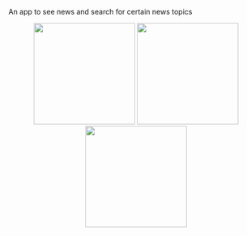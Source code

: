 An app to see news and search for certain news topics
<div align="center">
    <img src="https://github.com/SofiaWongg/news/assets/69434698/027fafe1-f276-49ad-836b-2c5a66872104" width="200" />
    <img src="https://github.com/SofiaWongg/news/assets/69434698/07846508-0d83-484c-a1d3-3eabaf076625" width="200" />
    <img src="https://github.com/SofiaWongg/news/assets/69434698/7747a1ab-c34c-4882-8872-cd317a8fa5e7" width="200" />
</div>
